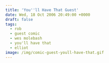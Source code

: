 ```yaml
---
title: 'You''ll Have That Guest'
date: Wed, 18 Oct 2006 20:49:00 +0000
draft: false
tags:
  - rob
  - guest comic
  - wes molebash
  - you'll have that
  - elliot
image: /img/comic-guest-youll-have-that.gif
---
```



